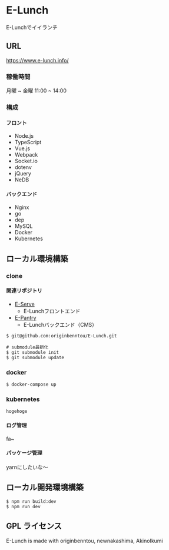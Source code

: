 E-Lunch
======================

E-Lunchでイイランチ

## URL

https://www.e-lunch.info/

### 稼働時間

月曜 ~ 金曜
11:00 ~ 14:00

### 構成

#### フロント

- Node.js
- TypeScript
- Vue.js
- Webpack
- Socket.io
- dotenv
- jQuery
- NeDB

#### バックエンド

- Nginx
- go
- dep
- MySQL
- Docker
- Kubernetes

## ローカル環境構築

### clone

#### 関連リポジトリ

- [E-Serve]()
    - E-Lunchフロントエンド
- [E-Pantry]()
    - E-Lunchバックエンド（CMS）

```
$ git@github.com:originbenntou/E-Lunch.git

# submodule最新化
$ git submodule init
$ git submodule update
```

### docker

```
$ docker-compose up
```

### kubernetes

```
hogehoge
```

#### ログ管理
fa~

#### パッケージ管理
yarnにしたいな〜

## ローカル開発環境構築
```
$ npm run build:dev
$ npm run dev
```

GPL ライセンス
--------
E-Lunch is made with originbenntou, newnakashima, AkinoIkumi

